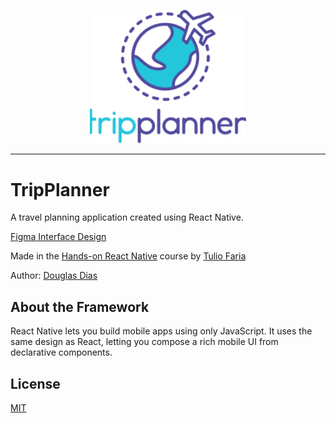 <p align="center">
   <a href="https://github.com/douglasjava/tripplanner">
     <img src="assets/logo-tripplanner.png" alt="TripPlanner" title="TripPlanner" width="250px">
   </a>
</p>

-----------------

# TripPlanner

A travel planning application created using React Native.

[Figma Interface Design](https://www.figma.com/file/MXx0yilh135oAVKbN16yfE3I/TripPlanner)

Made in the [Hands-on React Native](https://www.devpleno.com/) course by [Tulio Faria](https://github.com/tuliofaria)

Author: [Douglas Dias](https://github.com/douglasjava)

## About the Framework ##

React Native lets you build mobile apps using only JavaScript. It uses the same design as React, letting you compose a rich mobile UI from declarative components.

## License ##

[MIT](LICENSE)